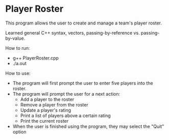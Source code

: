 # Player Roster

This program allows the user to create and manage a team's player roster.

Learned general C++ syntax, vectors, passing-by-reference vs. passing-by-value.

How to run:
- g++ PlayerRoster.cpp
- ./a.out

How to use:
- The program will first prompt the user to enter five players into the roster.
- The program will prompt the user for a next action:
	- Add a player to the roster
	- Remove a player from the roster
	- Update a player's rating
	- Print a list of players above a certain rating
	- Print the current roster
- When the user is finished using the program, they may select the "Quit" option